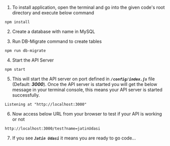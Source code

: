 1. To install application, open the terminal and go into the given code's root directory and execute below command
```
npm install
```

2. Create a database with name  in MySQL

3. Run DB-Migrate command to create tables
```
npm run db-migrate
```

4. Start the API Server
```
npm start
```

5. This will start the API server on port defined in ***`/config/index.js`*** file (Default: ***3000***). Once the API server is started you will get the below message in your terminal console, this means your API server is started successfully.
```
Listening at "http://localhost:3000"
```

6. Now access below URL from your browser to test if your API is working or not
```
http://localhost:3000/test?name=jatinUdasi
```

7. If you see ***`Jatin Udasi`*** it means you are ready to go code...
